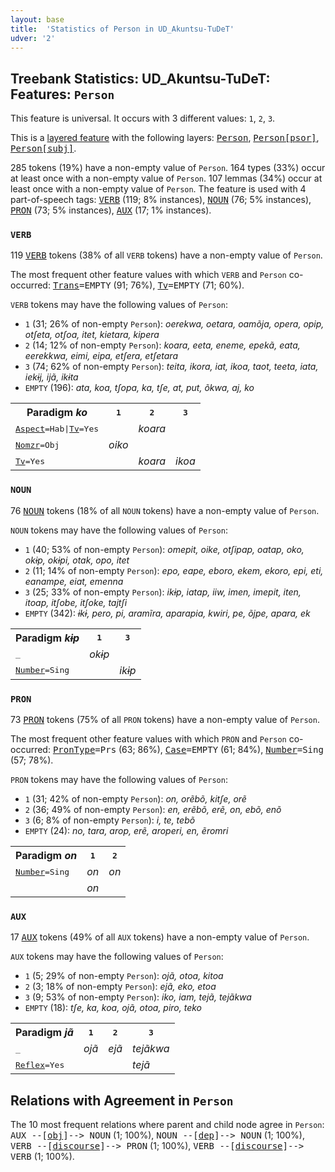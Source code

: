 ```yaml
---
layout: base
title:  'Statistics of Person in UD_Akuntsu-TuDeT'
udver: '2'
---
```


## Treebank Statistics: UD_Akuntsu-TuDeT: Features: `Person`

This feature is universal.
It occurs with 3 different values: `1`, `2`, `3`.

This is a <a href="../../u/overview/feat-layers.html">layered feature</a> with the following layers: <tt><a href="aqz_tudet-feat-Person.html">Person</a></tt>, <tt><a href="aqz_tudet-feat-Person-psor.html">Person[psor]</a></tt>, <tt><a href="aqz_tudet-feat-Person-subj.html">Person[subj]</a></tt>.

285 tokens (19%) have a non-empty value of `Person`.
164 types (33%) occur at least once with a non-empty value of `Person`.
107 lemmas (34%) occur at least once with a non-empty value of `Person`.
The feature is used with 4 part-of-speech tags: <tt><a href="aqz_tudet-pos-VERB.html">VERB</a></tt> (119; 8% instances), <tt><a href="aqz_tudet-pos-NOUN.html">NOUN</a></tt> (76; 5% instances), <tt><a href="aqz_tudet-pos-PRON.html">PRON</a></tt> (73; 5% instances), <tt><a href="aqz_tudet-pos-AUX.html">AUX</a></tt> (17; 1% instances).

### `VERB`

119 <tt><a href="aqz_tudet-pos-VERB.html">VERB</a></tt> tokens (38% of all `VERB` tokens) have a non-empty value of `Person`.

The most frequent other feature values with which `VERB` and `Person` co-occurred: <tt><a href="aqz_tudet-feat-Trans.html">Trans</a></tt><tt>=EMPTY</tt> (91; 76%), <tt><a href="aqz_tudet-feat-Tv.html">Tv</a></tt><tt>=EMPTY</tt> (71; 60%).

`VERB` tokens may have the following values of `Person`:

* `1` (31; 26% of non-empty `Person`): <em>oerekwa, oetara, oamõja, opera, opip, otʃeta, otʃoa, itet, kietara, kipera</em>
* `2` (14; 12% of non-empty `Person`): <em>koara, eeta, eneme, epekã, eata, eerekkwa, eimi, eipa, etʃera, etʃetara</em>
* `3` (74; 62% of non-empty `Person`): <em>teita, ikora, iat, ikoa, taot, teeta, iata, iekɨj, ijã, ikɨta</em>
* `EMPTY` (196): <em>ata, koa, tʃopa, ka, tʃe, at, put, õkwa, aj, ko</em>

<table>
  <tr><th>Paradigm <i>ko</i></th><th><tt>1</tt></th><th><tt>2</tt></th><th><tt>3</tt></th></tr>
  <tr><td><tt><tt><a href="aqz_tudet-feat-Aspect.html">Aspect</a></tt><tt>=Hab</tt>|<tt><a href="aqz_tudet-feat-Tv.html">Tv</a></tt><tt>=Yes</tt></tt></td><td></td><td><em>koara</em></td><td></td></tr>
  <tr><td><tt><tt><a href="aqz_tudet-feat-Nomzr.html">Nomzr</a></tt><tt>=Obj</tt></tt></td><td><em>oiko</em></td><td></td><td></td></tr>
  <tr><td><tt><tt><a href="aqz_tudet-feat-Tv.html">Tv</a></tt><tt>=Yes</tt></tt></td><td></td><td><em>koara</em></td><td><em>ikoa</em></td></tr>
</table>

### `NOUN`

76 <tt><a href="aqz_tudet-pos-NOUN.html">NOUN</a></tt> tokens (18% of all `NOUN` tokens) have a non-empty value of `Person`.

`NOUN` tokens may have the following values of `Person`:

* `1` (40; 53% of non-empty `Person`): <em>omepit, oike, otʃipap, oatap, oko, okɨp, okɨpi, otak, opo, itet</em>
* `2` (11; 14% of non-empty `Person`): <em>epo, eape, eboro, ekem, ekoro, epi, eti, eanampe, eiat, emenna</em>
* `3` (25; 33% of non-empty `Person`): <em>ikɨp, iatap, iiw, imen, imepit, iten, itoap, itʃobe, itʃoke, tajtʃi</em>
* `EMPTY` (342): <em>ɨkɨ, pero, pi, aramĩra, aparapia, kwiri, pe, õjpe, apara, ek</em>

<table>
  <tr><th>Paradigm <i>kɨp</i></th><th><tt>1</tt></th><th><tt>3</tt></th></tr>
  <tr><td><tt>_</tt></td><td><em>okɨp</em></td><td></td></tr>
  <tr><td><tt><tt><a href="aqz_tudet-feat-Number.html">Number</a></tt><tt>=Sing</tt></tt></td><td></td><td><em>ikɨp</em></td></tr>
</table>

### `PRON`

73 <tt><a href="aqz_tudet-pos-PRON.html">PRON</a></tt> tokens (75% of all `PRON` tokens) have a non-empty value of `Person`.

The most frequent other feature values with which `PRON` and `Person` co-occurred: <tt><a href="aqz_tudet-feat-PronType.html">PronType</a></tt><tt>=Prs</tt> (63; 86%), <tt><a href="aqz_tudet-feat-Case.html">Case</a></tt><tt>=EMPTY</tt> (61; 84%), <tt><a href="aqz_tudet-feat-Number.html">Number</a></tt><tt>=Sing</tt> (57; 78%).

`PRON` tokens may have the following values of `Person`:

* `1` (31; 42% of non-empty `Person`): <em>on, orẽbõ, kitʃe, orẽ</em>
* `2` (36; 49% of non-empty `Person`): <em>en, erẽbõ, erẽ, on, ebõ, enõ</em>
* `3` (6; 8% of non-empty `Person`): <em>i, te, tebõ</em>
* `EMPTY` (24): <em>no, tara, arop, erẽ, aroperi, en, ẽromri</em>

<table>
  <tr><th>Paradigm <i>on</i></th><th><tt>1</tt></th><th><tt>2</tt></th></tr>
  <tr><td><tt><tt><a href="aqz_tudet-feat-Number.html">Number</a></tt><tt>=Sing</tt></tt></td><td><em>on</em></td><td><em>on</em></td></tr>
  <tr><td><tt></tt></td><td><em>on</em></td><td></td></tr>
</table>

### `AUX`

17 <tt><a href="aqz_tudet-pos-AUX.html">AUX</a></tt> tokens (49% of all `AUX` tokens) have a non-empty value of `Person`.

`AUX` tokens may have the following values of `Person`:

* `1` (5; 29% of non-empty `Person`): <em>ojã, otoa, kitoa</em>
* `2` (3; 18% of non-empty `Person`): <em>ejã, eko, etoa</em>
* `3` (9; 53% of non-empty `Person`): <em>iko, iam, tejã, tejãkwa</em>
* `EMPTY` (18): <em>tʃe, ka, koa, ojã, otoa, piro, teko</em>

<table>
  <tr><th>Paradigm <i>jã</i></th><th><tt>1</tt></th><th><tt>2</tt></th><th><tt>3</tt></th></tr>
  <tr><td><tt>_</tt></td><td><em>ojã</em></td><td><em>ejã</em></td><td><em>tejãkwa</em></td></tr>
  <tr><td><tt><tt><a href="aqz_tudet-feat-Reflex.html">Reflex</a></tt><tt>=Yes</tt></tt></td><td></td><td></td><td><em>tejã</em></td></tr>
</table>

## Relations with Agreement in `Person`

The 10 most frequent relations where parent and child node agree in `Person`:
<tt>AUX --[<tt><a href="aqz_tudet-dep-obj.html">obj</a></tt>]--> NOUN</tt> (1; 100%),
<tt>NOUN --[<tt><a href="aqz_tudet-dep-dep.html">dep</a></tt>]--> NOUN</tt> (1; 100%),
<tt>VERB --[<tt><a href="aqz_tudet-dep-discourse.html">discourse</a></tt>]--> PRON</tt> (1; 100%),
<tt>VERB --[<tt><a href="aqz_tudet-dep-discourse.html">discourse</a></tt>]--> VERB</tt> (1; 100%).

